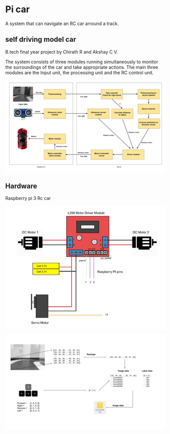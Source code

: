 # Pi car

A system that can navigate an RC car arround a track. 

## self driving model car

B.tech final year project by Chirath R and Akshay C V.

The system consists of three modules running simultaneously to monitor the 
surroundings of the car and take appropriate actions. The main three modules 
are the Input unit, the processing unit and the RC control unit.

![Diagram](images/Design%20Diagram.jpg)

## Hardware

Raspberry pi 3
Rc car

![Diagram](images/Motor%20Driver%20Module.jpg)

![Diagram](images/Data%20collection.jpg)